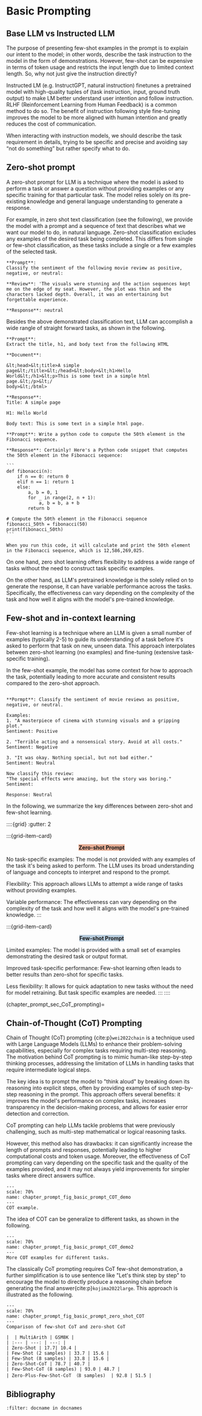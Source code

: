 # Basic Prompting

## Base LLM vs Instructed LLM


The purpose of presenting few-shot examples in the prompt is to explain our intent to the model; in other words, describe the task instruction to the model in the form of demonstrations. However, few-shot can be expensive in terms of token usage and restricts the input length due to limited context length. So, why not just give the instruction directly?

Instructed LM (e.g. InstructGPT, natural instruction) finetunes a pretrained model with high-quality tuples of (task instruction, input, ground truth output) to make LM better understand user intention and follow instruction. RLHF (Reinforcement Learning from Human Feedback) is a common method to do so. The benefit of instruction following style fine-tuning improves the model to be more aligned with human intention and greatly reduces the cost of communication.

When interacting with instruction models, we should describe the task requirement in details, trying to be specific and precise and avoiding say “not do something” but rather specify what to do.

## Zero-shot prompt

A zero-shot prompt for LLM is a technique where the model is asked to perform a task or answer a question without providing examples or any specific training for that particular task. The model relies solely on its pre-existing knowledge and general language understanding to generate a response.

For example, in zero shot text classification (see the following), we provide the model with a prompt and a sequence of text that describes what we want our model to do, in natural language. Zero-shot classification excludes any examples of the desired task being completed. This differs from single or few-shot classification, as these tasks include a single or a few examples of the selected task.

````{prf:example} Zero shot prompt for movie review sentiment classification
**Prompt**: 
Classify the sentiment of the following movie review as positive, negative, or neutral:

**Review**: 'The visuals were stunning and the action sequences kept me on the edge of my seat. However, the plot was thin and the characters lacked depth. Overall, it was an entertaining but forgettable experience.

**Response**: neutral
````

Besides the above demonstrated classification text, LLM can accomplish a wide rangle of straight forward tasks, as shown in the following.

````{prf:example} Zero shot prompt for text extracting
**Prompt**: 
Extract the title, h1, and body text from the following HTML

**Document**:

&lt;head>&lt;title>A simple page&lt;/title>&lt;/head>&lt;body>&lt;h1>Hello
World&lt;/h1>&lt;p>This is some text in a simple html page.&lt;/p>&lt;/
body>&lt;/btml>

**Response**:
Title: A simple page

H1: Hello World

Body text: This is some text in a simple html page.
````


````{prf:example} Zero shot prompt for programming task
**Prompt**: Write a python code to compute the 50th element in the Fibonacci sequence.

**Response**: Certainly! Here's a Python code snippet that computes the 50th element in the Fibonacci sequence:

```
def fibonacci(n):
    if n == 0: return 0
    elif n == 1: return 1
    else:
        a, b = 0, 1
        for _ in range(2, n + 1):
            a, b = b, a + b
        return b

# Compute the 50th element in the Fibonacci sequence
fibonacci_50th = fibonacci(50)
print(fibonacci_50th)
```

When you run this code, it will calculate and print the 50th element in the Fibonacci sequence, which is 12,586,269,025.

````

On one hand, zero shot learning offers flexibility to address a wide range of tasks without the need to construct task specific examples.

On the other hand, as LLM's pretrained knowledge is the solely relied on to generate the response, it can have variable performance across the tasks. Specifically, the effectiveness can vary depending on the complexity of the task and how well it aligns with the model's pre-trained knowledge.


## Few-shot and in-context learning

Few-shot learning is a technique where an LLM is given a small number of examples (typically 2-5) to guide its understanding of a task before it's asked to perform that task on new, unseen data. This approach interpolates between zero-shot learning (no examples) and fine-tuning (extensive task-specific training).

In the few-shot example, the model has some context for how to approach the task, potentially leading to more accurate and consistent results compared to the zero-shot approach.

````{prf:example}

**Pormpt**: Classify the sentiment of movie reviews as positive, negative, or neutral.

Examples:
1. "A masterpiece of cinema with stunning visuals and a gripping plot." 
Sentiment: Positive

2. "Terrible acting and a nonsensical story. Avoid at all costs."
Sentiment: Negative

3. "It was okay. Nothing special, but not bad either."
Sentiment: Neutral

Now classify this review:
"The special effects were amazing, but the story was boring."
Sentiment:

Response: Neutral
````

In the following, we summarize the key differences between zero-shot and few-shot learning.

::::{grid}
:gutter: 2

:::{grid-item-card} <p style="text-align: center;"><span style="background-color: #e4ac94">**Zero-shot Prompt**</span></p>
No task-specific examples: The model is not provided with any examples of the task it's being asked to perform. The LLM uses its broad understanding of language and concepts to interpret and respond to the prompt.

Flexibility: This approach allows LLMs to attempt a wide range of tasks without providing examples.

Variable performance: The effectiveness can vary depending on the complexity of the task and how well it aligns with the model's pre-trained knowledge.
:::

:::{grid-item-card} <p style="text-align: center;"><span style="background-color: #b4c9da">**Few-shot Prompt**</span></p>
Limited examples: The model is provided with a small set of examples demonstrating the desired task or output format.

Improved task-specific performance: Few-shot learning often leads to better results than zero-shot for specific tasks.

Less flexibility: It allows for quick adaptation to new tasks without the need for model retraining. But task specific examples are needed.
:::
::::

(chapter_prompt_sec_CoT_prompting)=
## Chain-of-Thought (CoT) Prompting

Chain of Thought (CoT) prompting {cite:p}`wei2022chain` is a technique used with Large Language Models (LLMs) to enhance their problem-solving capabilities, especially for complex tasks requiring multi-step reasoning. The motivation behind CoT prompting is to mimic human-like step-by-step thinking processes, addressing the limitation of LLMs in handling tasks that require intermediate logical steps. 

The key idea is to prompt the model to "think aloud" by breaking down its reasoning into explicit steps, often by providing examples of such step-by-step reasoning in the prompt. This approach offers several benefits: it improves the model's performance on complex tasks, increases transparency in the decision-making process, and allows for easier error detection and correction.

CoT prompting can help LLMs tackle problems that were previously challenging, such as multi-step mathematical or logical reasoning tasks.

However, this method also has drawbacks: it can significantly increase the length of prompts and responses, potentially leading to higher computational costs and token usage. Moreover, the effectiveness of CoT prompting can vary depending on the specific task and the quality of the examples provided, and it may not always yield improvements for simpler tasks where direct answers suffice.


```{figure} ../img/chapter_prompt/prompting/chain_of_thought/chain_of_thought_prompt_demo.png
---
scale: 70%
name: chapter_prompt_fig_basic_prompt_COT_demo
---
COT example.
```

The idea of COT can be generalize to different tasks, as shown in the following.

```{figure} ../img/chapter_prompt/prompting/chain_of_thought/chain_of_thought_prompt_demo2.png
---
scale: 70%
name: chapter_prompt_fig_basic_prompt_COT_demo2
---
More COT examples for different tasks.
```

The classically CoT prompting requires CoT few-shot demonstration, a further simplification is to use sentence like "Let's think step by step" to encourage the model to directly produce a reasoning chain before generating the final answer{cite:p}`kojima2022large`. This approach is illustrated as the following. 

```{figure} ../img/chapter_prompt/prompting/chain_of_thought/zero_shot_CoT.png
---
scale: 70%
name: chapter_prompt_fig_basic_prompt_zero_shot_COT
---
Comparison of few-shot CoT and zero-shot CoT
```

```{table}
|  | MultiArith | GSM8K |
| :--- | ---: | ---: |
| Zero-Shot | 17.7| 10.4 |
| Few-Shot (2 samples) | 33.7 | 15.6 |
| Few-Shot (8 samples) | 33.8 | 15.6 |
| Zero-Shot-CoT | 78.7 | 40.7 |
| Few-Shot-CoT (8 samples) | 93.0 | 48.7 |
| Zero-Plus-Few-Shot-CoT （8 samples)  | 92.8 | 51.5 |
```

## Bibliography

```{bibliography} ../../_bibliography/references.bib
:filter: docname in docnames
```